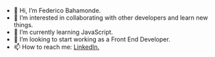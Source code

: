 - 👋 Hi, I’m Federico Bahamonde.
- 👀 I’m interested in collaborating with other developers and learn new things.
- 🌱 I’m currently learning JavaScript.
- 💞️ I’m looking to start working as a Front End Developer.
- 📫 How to reach me: <a href="www.linkedin.com/in/fedebaha">LinkedIn.</a>

<!---
FeDaBa/FeDaBa is a ✨ special ✨ repository because its `README.md` (this file) appears on your GitHub profile.
You can click the Preview link to take a look at your changes.
--->

